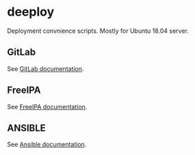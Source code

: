 # deeploy

Deployment convnience scripts. Mostly for Ubuntu 18.04 server.

## GitLab

See [GitLab documentation](./gitlab/README.md).

## FreeIPA

See [FreeIPA documentation](./freeipa/README.md).

## ANSIBLE

See [Ansible documentation](./freeipa/README.md).
